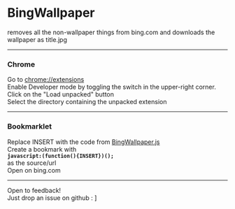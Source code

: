 # BingWallpaper #
removes all the non-wallpaper things from bing.com and downloads the wallpaper as title.jpg
________________
### Chrome ###
Go to <chrome://extensions>  
Enable Developer mode by toggling the switch in the upper-right corner.  
Click on the "Load unpacked" button  
Select the directory containing the unpacked extension
________________
### Bookmarklet ###
Replace INSERT with the code from [BingWallpaper.js](BingWallpaper.js)  
Create a bookmark with  
**`javascript:(function(){INSERT})();`**  
as the source/url  
Open on bing.com
________________
Open to feedback!  
Just drop an issue on github : ]  
